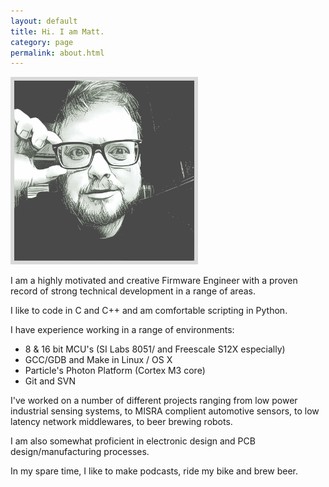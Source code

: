 ```yaml
---
layout: default
title: Hi. I am Matt.
category: page
permalink: about.html
---
```


<img src="static/images/mh.gif" width="300">

I am a highly motivated and creative Firmware Engineer with a proven record of strong technical development in a range of areas.

I like to code in C and C++ and am comfortable scripting in Python.

I have experience working in a range of environments:

 - 8 & 16 bit MCU's (SI Labs 8051/ and Freescale S12X especially)
 - GCC/GDB and Make in Linux / OS X
 - Particle's Photon Platform (Cortex M3 core)
 - Git and SVN

I've worked on a number of different projects ranging from low power industrial sensing systems, to MISRA complient automotive sensors, to low latency network middlewares, to beer brewing robots.

I am also somewhat proficient in electronic design and PCB design/manufacturing processes.

In my spare time, I like to make podcasts, ride my bike and brew beer.
